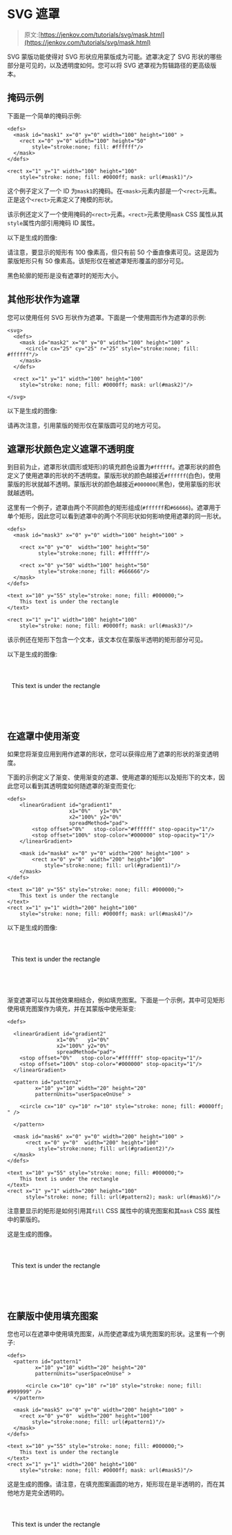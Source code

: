 # SVG 遮罩

> 原文:[https://jenkov.com/tutorials/svg/mask.html](https://jenkov.com/tutorials/svg/mask.html)

SVG 蒙版功能使得对 SVG 形状应用蒙版成为可能。遮罩决定了 SVG 形状的哪些部分是可见的，以及透明度如何。您可以将 SVG 遮罩视为剪辑路径的更高级版本。

## 掩码示例

下面是一个简单的掩码示例:

```
<defs>
  <mask id="mask1" x="0" y="0" width="100" height="100" >
    <rect x="0" y="0" width="100" height="50"
        style="stroke:none; fill: #ffffff"/>
  </mask>
</defs>

<rect x="1" y="1" width="100" height="100"
    style="stroke: none; fill: #0000ff; mask: url(#mask1)"/>

```

这个例子定义了一个 ID 为`mask1`的掩码。在`<mask>`元素内部是一个`<rect>`元素。正是这个`<rect>`元素定义了掩模的形状。

该示例还定义了一个使用掩码的`<rect>`元素。`<rect>`元素使用`mask` CSS 属性从其`style`属性内部引用掩码 ID 属性。

以下是生成的图像:

请注意，要显示的矩形有 100 像素高，但只有前 50 个垂直像素可见。这是因为蒙版矩形只有 50 像素高。该矩形仅在被遮罩矩形覆盖的部分可见。

黑色轮廓的矩形是没有遮罩时的矩形大小。

## 其他形状作为遮罩

您可以使用任何 SVG 形状作为遮罩。下面是一个使用圆形作为遮罩的示例:

```
<svg>
  <defs>
    <mask id="mask2" x="0" y="0" width="100" height="100" >
      <circle cx="25" cy="25" r="25" style="stroke:none; fill: #ffffff"/>
    </mask>
  </defs>

  <rect x="1" y="1" width="100" height="100"
    style="stroke: none; fill: #0000ff; mask: url(#mask2)"/>

</svg>

```

以下是生成的图像:

请再次注意，引用蒙版的矩形仅在蒙版圆可见的地方可见。

## 遮罩形状颜色定义遮罩不透明度

到目前为止，遮罩形状(圆形或矩形)的填充颜色设置为`#ffffff`。遮罩形状的颜色定义了使用遮罩的形状的不透明度。蒙版形状的颜色越接近`#ffffff`(白色)，使用蒙版的形状就越不透明。蒙版形状的颜色越接近`#000000`(黑色)，使用蒙版的形状就越透明。

这里有一个例子，遮罩由两个不同颜色的矩形组成(`#ffffff`和`#66666`)。遮罩用于单个矩形，因此您可以看到遮罩中的两个不同形状如何影响使用遮罩的同一形状。

```
<defs>
  <mask id="mask3" x="0" y="0" width="100" height="100" >

    <rect x="0" y="0"  width="100" height="50"
          style="stroke:none; fill: #ffffff"/>

    <rect x="0" y="50" width="100" height="50"
          style="stroke:none; fill: #666666"/>
  </mask>
</defs>

<text x="10" y="55" style="stroke: none; fill: #000000;">
    This text is under the rectangle
</text>

<rect x="1" y="1" width="100" height="100"
    style="stroke: none; fill: #0000ff; mask: url(#mask3)"/>

```

该示例还在矩形下包含一个文本，该文本仅在蒙版半透明的矩形部分可见。

以下是生成的图像:

<svg width="500" height="120"><text x="10" y="55" style="stroke: none; fill: #000000;">This text is under the rectangle</text></svg>

## 在遮罩中使用渐变

如果您将渐变应用到用作遮罩的形状，您可以获得应用了遮罩的形状的渐变透明度。

下面的示例定义了渐变、使用渐变的遮罩、使用遮罩的矩形以及矩形下的文本，因此您可以看到其透明度如何随遮罩的渐变而变化:

```
<defs>
    <linearGradient id="gradient1"
                    x1="0%"   y1="0%"
                    x2="100%" y2="0%"
                    spreadMethod="pad">
        <stop offset="0%"   stop-color="#ffffff" stop-opacity="1"/>
        <stop offset="100%" stop-color="#000000" stop-opacity="1"/>
    </linearGradient>

    <mask id="mask4" x="0" y="0" width="200" height="100" >
        <rect x="0" y="0"  width="200" height="100"
            style="stroke:none; fill: url(#gradient1)"/>
    </mask>
</defs>

<text x="10" y="55" style="stroke: none; fill: #000000;">
    This text is under the rectangle
</text>
<rect x="1" y="1" width="200" height="100"
    style="stroke: none; fill: #0000ff; mask: url(#mask4)"/>

```

以下是生成的图像:

<svg width="500" height="120"><text x="10" y="55" style="stroke: none; fill: #000000;">This text is under the rectangle</text></svg>

渐变遮罩可以与其他效果相结合，例如填充图案。下面是一个示例，其中可见矩形使用填充图案作为填充，并在其蒙版中使用渐变:

```
<defs>

  <linearGradient id="gradient2"
                x1="0%"   y1="0%"
                x2="100%" y2="0%"
                spreadMethod="pad">
    <stop offset="0%"   stop-color="#ffffff" stop-opacity="1"/>
    <stop offset="100%" stop-color="#000000" stop-opacity="1"/>
  </linearGradient>

  <pattern id="pattern2"
         x="10" y="10" width="20" height="20"
         patternUnits="userSpaceOnUse" >

    <circle cx="10" cy="10" r="10" style="stroke: none; fill: #0000ff; " />

  </pattern>

  <mask id="mask6" x="0" y="0" width="200" height="100" >
      <rect x="0" y="0"  width="200" height="100"
          style="stroke:none; fill: url(#gradient2)"/>
  </mask>
</defs>

<text x="10" y="55" style="stroke: none; fill: #000000;">
    This text is under the rectangle
</text>
<rect x="1" y="1" width="200" height="100"
      style="stroke: none; fill: url(#pattern2); mask: url(#mask6)"/>

```

注意要显示的矩形是如何引用其`fill` CSS 属性中的填充图案和其`mask` CSS 属性中的蒙版的。

这是生成的图像。

<svg width="500" height="120"><text x="10" y="55" style="stroke: none; fill: #000000;">This text is under the rectangle</text></svg>

## 在蒙版中使用填充图案

您也可以在遮罩中使用填充图案，从而使遮罩成为填充图案的形状。这里有一个例子:

```
<defs>
  <pattern id="pattern1"
         x="10" y="10" width="20" height="20"
         patternUnits="userSpaceOnUse" >

      <circle cx="10" cy="10" r="10" style="stroke: none; fill: #999999" />
  </pattern>

  <mask id="mask5" x="0" y="0" width="200" height="100" >
    <rect x="0" y="0"  width="200" height="100"
        style="stroke:none; fill: url(#pattern1)"/>
  </mask>
</defs>

<text x="10" y="55" style="stroke: none; fill: #000000;">
    This text is under the rectangle
</text>
<rect x="1" y="1" width="200" height="100"
    style="stroke: none; fill: #0000ff; mask: url(#mask5)"/>

```

这是生成的图像。请注意，在填充图案画圆的地方，矩形现在是半透明的，而在其他地方是完全透明的。

<svg width="500" height="120"><text x="10" y="55" style="stroke: none; fill: #000000;">This text is under the rectangle</text></svg>